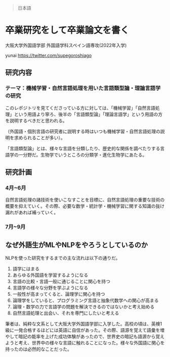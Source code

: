 > 日本語
# 卒業研究をして卒業論文を書く

大阪大学外国語学部 外国語学科スペイン語専攻(2022年入学)

yunai
https://twitter.com/supegoroshiago
## 研究内容
### テーマ：機械学習・自然言語処理を用いた言語類型論・理論言語学の研究
このレポジトリを見てくださっている方に対しては、「機械学習」「自然言語処理」という用語より寧ろ、後半の「言語類型論」「理論言語学」という用語の方を説明するべきだと思われる。

（外国語・個別言語の研究者に説明する時はいつも機械学習・自然言語処理の説明を求められることが多い）。

「言語類型論」とは、様々な言語を分類したり、歴史的な関係を調べたりする言語学の一分野だ。生物学でいうところの分類学・進化生物学にあたる。

## 研究計画
### 4月~6月
自然言語処理の諸技術を使いこなすことを目標に、自然言語処理の重要な技術の概要を抑えていく。その際、必要な数学・統計学・機械学習に関する知識の抜け漏れがあれば補っていく。
### 7月~9月

## なぜ外語生がMLやNLPをやろうとしているのか
NLPを使った研究をするまでの主な流れは以下の通りだ。
1. 語学にはまる
2. あらゆる外国語を学習するようになる
3. 言語の比較・言語一般に通じることに関心を持つ
4. 言語学の様々な分野を学ぶようになる
5. 一般性が高まってくると、論理学に関心を持つ
6. 論理学をしていると、プログラミング言語と抽象代数学への関心が高まる
7. 論理・数学の力で言語学の問題を解決できるのではないかと考え始める
8. 自然言語処理と出会い、それを専門にしたいと考える

筆者は、純粋な文系として大阪大学外国語学部に入学した。高校の頃は、英検1級に一発合格するほどには英語に自信があった。その際、語源を覚えて語彙を増やして暗記の能率を上げた成功体験があったので、世界史の暗記も語源から覚えようと考え、世界中の様々な言語に触れることになった。様々な外国語に関心を持ったのは必然的なことだった。
